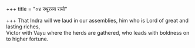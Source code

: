+++
title = "०४ स्थूरस्य रायो"

+++
That Indra will we laud in our assemblies, him who is Lord of great and lasting riches,  
     Victor with Vayu where the herds are gathered, who leads with boldness on to higher fortune.